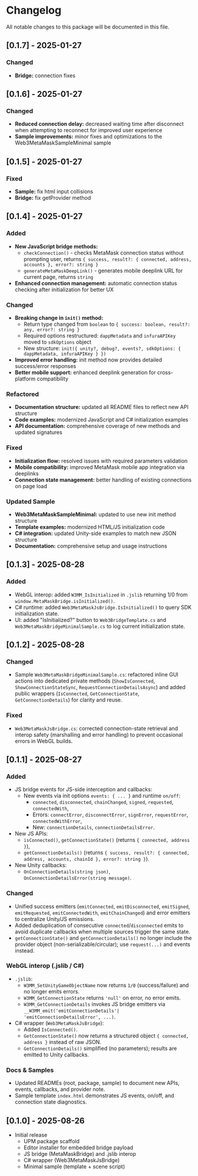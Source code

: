 # Changelog

All notable changes to this package will be documented in this file.

## [0.1.7] - 2025-01-27
### Changed
- **Bridge:** connection fixes

## [0.1.6] - 2025-01-27
### Changed
- **Reduced connection delay:** decreased waiting time after disconnect when attempting to reconnect for improved user experience
- **Sample improvements:** minor fixes and optimizations to the Web3MetaMaskSampleMinimal sample

## [0.1.5] - 2025-01-27
### Fixed
- **Sample:** fix html input collisions
- **Bridge:** fix getProvider method

## [0.1.4] - 2025-01-27
### Added
- **New JavaScript bridge methods:**
  - `checkConnection()` - checks MetaMask connection status without prompting user, returns `{ success, result?: { connected, address, accounts }, error?: string }`
  - `generateMetaMaskDeepLink()` - generates mobile deeplink URL for current page, returns `string`
- **Enhanced connection management:** automatic connection status checking after initialization for better UX

### Changed
- **Breaking change in `init()` method:**
  - Return type changed from `boolean` to `{ success: boolean, result?: any, error?: string }`
  - Required options restructured: `dappMetadata` and `infuraAPIKey` moved to `sdkOptions` object
  - New structure: `init({ unity?, debug?, events?, sdkOptions: { dappMetadata, infuraAPIKey } })`
- **Improved error handling:** init method now provides detailed success/error responses
- **Better mobile support:** enhanced deeplink generation for cross-platform compatibility

### Refactored
- **Documentation structure:** updated all README files to reflect new API structure
- **Code examples:** modernized JavaScript and C# initialization examples
- **API documentation:** comprehensive coverage of new methods and updated signatures

### Fixed
- **Initialization flow:** resolved issues with required parameters validation
- **Mobile compatibility:** improved MetaMask mobile app integration via deeplinks
- **Connection state management:** better handling of existing connections on page load

### Updated Sample
- **Web3MetaMaskSampleMinimal:** updated to use new init method structure
- **Template examples:** modernized HTML/JS initialization code
- **C# integration:** updated Unity-side examples to match new JSON structure
- **Documentation:** comprehensive setup and usage instructions

## [0.1.3] - 2025-08-28
### Added
- WebGL interop: added `W3MM_IsInitialized` in `.jslib` returning 1/0 from `window.MetaMaskBridge.isInitialized()`.
- C# runtime: added `Web3MetaMaskJsBridge.IsInitialized()` to query SDK initialization state.
- UI: added "IsInitialized?" button to `Web3BridgeTemplate.cs` and `Web3MetaMaskBridgeMinimalSample.cs` to log current initialization state.

## [0.1.2] - 2025-08-28
### Changed
- Sample `Web3MetaMaskBridgeMinimalSample.cs`: refactored inline GUI actions into dedicated private methods (`ShowIsConnected`, `ShowConnectionStateSync`, `RequestConnectionDetailsAsync`) and added public wrappers (`IsConnected`, `GetConnectionState`, `GetConnectionDetails`) for clarity and reuse.

### Fixed
- `Web3MetaMaskJsBridge.cs`: corrected connection-state retrieval and interop safety (marshalling and error handling) to prevent occasional errors in WebGL builds.

## [0.1.1] - 2025-08-27
### Added
- JS bridge events for JS-side interception and callbacks:
  - New events via init options `events: { ... }` and runtime `on/off`:
    - `connected`, `disconnected`, `chainChanged`, `signed`, `requested`, `connectedWith`,
    - Errors: `connectError`, `disconnectError`, `signError`, `requestError`, `connectedWithError`,
    - New: `connectionDetails`, `connectionDetailsError`.
- New JS APIs:
  - `isConnected()`, `getConnectionState()` (returns `{ connected, address }`),
  - `getConnectionDetails()` (returns `{ success, result?: { connected, address, accounts, chainId }, error?: string }`).
- New Unity callbacks:
  - `OnConnectionDetails(string json)`, `OnConnectionDetailsError(string message)`.

### Changed
- Unified success emitters (`emitConnected`, `emitDisconnected`, `emitSigned`, `emitRequested`, `emitConnectedWith`, `emitChainChanged`) and error emitters to centralize Unity/JS emissions.
- Added deduplication of consecutive `connected`/`disconnected` emits to avoid duplicate callbacks when multiple sources trigger the same state.
- `getConnectionState()` and `getConnectionDetails()` no longer include the provider object (non-serializable/circular); use `request(...)` and events instead.

### WebGL interop (.jslib / C#)
- `.jslib`:
  - `W3MM_SetUnityGameObjectName` now returns `1/0` (success/failure) and no longer emits errors.
  - `W3MM_GetConnectionState` returns `'null'` on error, no error emits.
  - `W3MM_GetConnectionDetails` invokes JS bridge emitters via `__W3MM_emit('emitConnectionDetails'| 'emitConnectionDetailsError', ...)`.
- C# wrapper (`Web3MetaMaskJsBridge`):
  - Added `IsConnected()`.
  - `GetConnectionState()` now returns a structured object `{ connected, address }` instead of raw JSON.
  - `GetConnectionDetails()` simplified (no parameters); results are emitted to Unity callbacks.

### Docs & Samples
- Updated READMEs (root, package, sample) to document new APIs, events, callbacks, and provider note.
- Sample template `index.html` demonstrates JS events, on/off, and connection state diagnostics.

## [0.1.0] - 2025-08-26
- Initial release
  - UPM package scaffold
  - Editor installer for embedded bridge payload
  - JS bridge (MetaMaskBridge) and .jslib interop
  - C# wrapper (Web3MetaMaskJsBridge)
  - Minimal sample (template + scene script)
